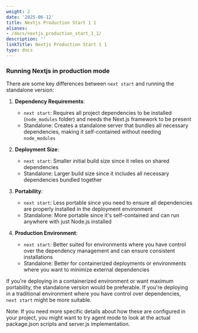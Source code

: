 ```yaml
---
weight: 2
date: '2025-06-12'
title: Nextjs Production Start 1 1
aliases:
- /docs/nextjs_production_start_1_1/
description: ''
linkTitle: Nextjs Production Start 1 1
type: docs
---
```


### Running Nextjs in production mode

There are some key differences between `next start` and running the standalone version:

1. **Dependency Requirements**:

   - `next start`: Requires all project dependencies to be installed (`node_modules` folder) and needs the Next.js framework to be present
   - Standalone: Creates a standalone server that bundles all necessary dependencies, making it self-contained without needing `node_modules`

2. **Deployment Size**:

   - `next start`: Smaller initial build size since it relies on shared dependencies
   - Standalone: Larger build size since it includes all necessary dependencies bundled together

3. **Portability**:

   - `next start`: Less portable since you need to ensure all dependencies are properly installed in the deployment environment
   - Standalone: More portable since it's self-contained and can run anywhere with just Node.js installed

4. **Production Environment**:
   - `next start`: Better suited for environments where you have control over the dependency management and can ensure consistent installations
   - Standalone: Better for containerized deployments or environments where you want to minimize external dependencies

If you're deploying in a containerized environment or want maximum portability, the standalone version would be preferable. If you're deploying in a traditional environment where you have control over dependencies, `next start` might be more suitable.

Note: If you need more specific details about how these are configured in your project, you might want to try agent mode to look at the actual package.json scripts and server.js implementation.
